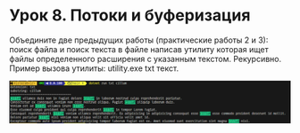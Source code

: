 # Урок 8. Потоки и буферизация

Объедините две предыдущих работы (практические работы 2 и 3): поиск файла и поиск текста в файле написав утилиту которая ищет файлы определенного расширения с указанным текстом. Рекурсивно. Пример вызова утилиты: utility.exe txt текст.

![Output](Images/out.png)